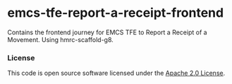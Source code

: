 
# emcs-tfe-report-a-receipt-frontend

Contains the frontend journey for EMCS TFE to Report a Receipt of a Movement. Using hmrc-scaffold-g8.  

### License

This code is open source software licensed under the [Apache 2.0 License]("http://www.apache.org/licenses/LICENSE-2.0.html").